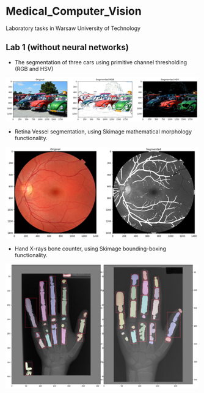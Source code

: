 # Medical_Computer_Vision
Laboratory tasks in Warsaw University of Technology

## Lab 1 (without neural networks)

* The segmentation of three cars using primitive channel thresholding (RGB and HSV)

![alt text](https://github.com/McCastles/Medical_Computer_Vision/blob/main/img/Lab_1_1.png "1")


* Retina Vessel segmentation, using Skimage mathematical morphology functionality.

![alt text](https://github.com/McCastles/Medical_Computer_Vision/blob/main/img/Lab_1_2.png "1")


* Hand X-rays bone counter, using Skimage bounding-boxing functionality.

![alt text](https://github.com/McCastles/Medical_Computer_Vision/blob/main/img/Lab_1_3.png "1")



